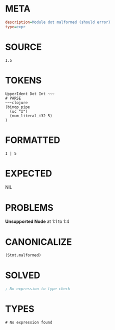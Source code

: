 # META
~~~ini
description=Module dot malformed (should error)
type=expr
~~~
# SOURCE
~~~roc
I.5
~~~
# TOKENS
~~~text
UpperIdent Dot Int ~~~
# PARSE
~~~clojure
(binop_pipe
  (uc "I")
  (num_literal_i32 5)
)
~~~
# FORMATTED
~~~roc
I | 5
~~~
# EXPECTED
NIL
# PROBLEMS
**Unsupported Node**
at 1:1 to 1:4

# CANONICALIZE
~~~clojure
(Stmt.malformed)
~~~
# SOLVED
~~~clojure
; No expression to type check
~~~
# TYPES
~~~roc
# No expression found
~~~
